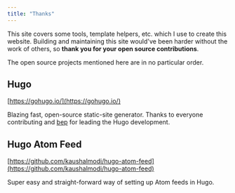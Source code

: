 ```yaml
---
title: "Thanks"
---
```


This site covers some tools, template helpers, etc. which I use to create this website. Building and maintaining this site would've been harder without the work of others, so **thank you for your open source contributions**.

The open source projects mentioned here are in no particular order.

## Hugo
[https://gohugo.io/](https://gohugo.io/)

Blazing fast, open-source static-site generator. Thanks to everyone contributing and [bep](https://github.com/bep) for leading the Hugo development.

## Hugo Atom Feed
[https://github.com/kaushalmodi/hugo-atom-feed](https://github.com/kaushalmodi/hugo-atom-feed)

Super easy and straight-forward way of setting up Atom feeds in Hugo.